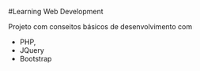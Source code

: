 #Learning Web Development

Projeto com conseitos básicos de desenvolvimento com
 - PHP,
 - JQuery
 - Bootstrap

